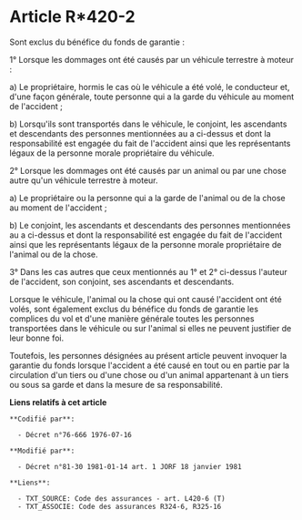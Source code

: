 # Article R*420-2

Sont exclus du bénéfice du fonds de garantie :

1° Lorsque les dommages ont été causés par un véhicule terrestre à moteur :

a) Le propriétaire, hormis le cas où le véhicule a été volé, le conducteur et, d'une façon générale, toute personne qui a la
garde du véhicule au moment de l'accident ;

b) Lorsqu'ils sont transportés dans le véhicule, le conjoint, les ascendants et descendants des personnes mentionnées au a
ci-dessus et dont la responsabilité est engagée du fait de l'accident ainsi que les représentants légaux de la personne
morale propriétaire du véhicule.

2° Lorsque les dommages ont été causés par un animal ou par une chose autre qu'un véhicule terrestre à moteur.

a) Le propriétaire ou la personne qui a la garde de l'animal ou de la chose au moment de l'accident ;

b) Le conjoint, les ascendants et descendants des personnes mentionnées au a ci-dessus et dont la responsabilité est engagée
du fait de l'accident ainsi que les représentants légaux de la personne morale propriétaire de l'animal ou de la chose.

3° Dans les cas autres que ceux mentionnés au 1° et 2° ci-dessus l'auteur de l'accident, son conjoint, ses ascendants et
descendants.

Lorsque le véhicule, l'animal ou la chose qui ont causé l'accident ont été volés, sont également exclus du bénéfice du fonds
de garantie les complices du vol et d'une manière générale toutes les personnes transportées dans le véhicule ou sur l'animal
si elles ne peuvent justifier de leur bonne foi.

Toutefois, les personnes désignées au présent article peuvent invoquer la garantie du fonds lorsque l'accident a été causé en
tout ou en partie par la circulation d'un tiers ou d'une chose ou d'un animal appartenant à un tiers ou sous sa garde et dans
la mesure de sa responsabilité.

**Liens relatifs à cet article**

	**Codifié par**:

	  - Décret n°76-666 1976-07-16

	**Modifié par**:

	  - Décret n°81-30 1981-01-14 art. 1 JORF 18 janvier 1981

	**Liens**:

	  - TXT_SOURCE: Code des assurances - art. L420-6 (T)
	  - TXT_ASSOCIE: Code des assurances R324-6, R325-16
